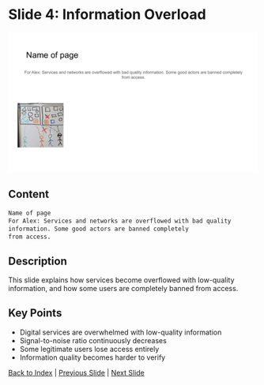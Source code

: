 # Slide 4: Information Overload

![Slide 4](../images/slide4.png)

## Content

```
Name of page 
For Alex: Services and networks are overflowed with bad quality information. Some good actors are banned completely 
from access.
```

## Description

This slide explains how services become overflowed with low-quality information, and how some users are completely banned from access.

## Key Points

- Digital services are overwhelmed with low-quality information
- Signal-to-noise ratio continuously decreases
- Some legitimate users lose access entirely
- Information quality becomes harder to verify

[Back to Index](../README.md) | [Previous Slide](slide03.md) | [Next Slide](slide05.md)